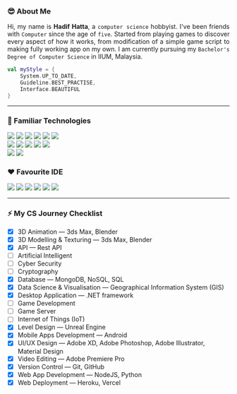 <!--
**hdfhtt/hdfhtt** is a ✨ _special_ ✨ repository because its `README.md` (this file) appears on your GitHub profile.

Here are some ideas to get you started:

- 🔭 I’m currently working on ...
- 🌱 I’m currently learning ...
- 👯 I’m looking to collaborate on ...
- 🤔 I’m looking for help with ...
- 💬 Ask me about ...
- 📫 How to reach me: ...
- 😄 Pronouns: ...
- ⚡ Fun fact: ...
-->
### 😎 About Me 
<p align="justify">Hi, my name is <b>Hadif Hatta</b>, a <code>computer science</code> hobbyist. I've been friends with <code>Computer</code> since the age of <code color="green">five</code>. Started from playing games to discover every aspect of how it works, from modification of a simple game script to making fully working app on my own. I am currently pursuing my <code>Bachelor's Degree of Computer Science</code> in IIUM, Malaysia.</p>

``` kotlin
val myStyle = {
    System.UP_TO_DATE,
    Guideline.BEST_PRACTISE,
    Interface.BEAUTIFUL
}
```

---

### 🌱 Familiar Technologies   

<img src="https://img.shields.io/badge/-Android-3DDC84?logo=android&logoColor=white&style=flat-square" /> <img src="https://img.shields.io/badge/-.NET%20Framework-512bd4?logo=.net&logoColor=white&style=flat-square" /> <img src="https://img.shields.io/badge/-MongoDB-47A248?logo=mongodb&logoColor=white&style=flat-square" /> <img src="https://img.shields.io/badge/-Next.js-000000?logo=next.js&logoColor=white&style=flat-square" /> <img src="https://img.shields.io/badge/-Tailwind%20CSS-06B6D4?logo=tailwind-css&logoColor=white&style=flat-square" /> <img src="https://img.shields.io/badge/-DigitalOcean-0080FF?logo=digitalocean&logoColor=white&style=flat-square" />  
<img src="https://img.shields.io/badge/-Material%20Design-7fcfff?logo=material-design&logoColor=black&style=flat-square" /> <img src="https://img.shields.io/badge/-Flutter-02569b?logo=flutter&logoColor=white&style=flat-square" /> <img src="https://img.shields.io/badge/-Adobe%20Photoshop-31A8FF?logo=adobe-photoshop&logoColor=white&style=flat-square" /> <img src="https://img.shields.io/badge/-Adobe%20Illustrator-FF9A00?logo=adobe-illustrator&logoColor=white&style=flat-square" /> <img src="https://img.shields.io/badge/-Figma-F24E1E?logo=figma&logoColor=white&style=flat-square" />  
<img src="https://img.shields.io/badge/-Unreal%20Engine-0E1128?logo=unreal-engine&logoColor=white&style=flat-square" /> <img src="https://img.shields.io/badge/-Blender-F5792A?logo=blender&logoColor=white&style=flat-square" />  

### ❤️ Favourite IDE  

<img src="https://img.shields.io/badge/-Visual%20Studio-5C2D91?logo=visual-studio&logoColor=white&style=flat-square" /> <img src="https://img.shields.io/badge/-Android%20Studio-3DDC84?logo=android-studio&logoColor=white&style=flat-square" /> <img src="https://img.shields.io/badge/-IntelliJ%20IDEA-212121?logo=intellij-idea&logoColor=white&style=flat-square" /> <img src="https://img.shields.io/badge/-PyCharm-212121?logo=pycharm&logoColor=white&style=flat-square" /> <img src="https://img.shields.io/badge/-WebStorm-212121?logo=webstorm&logoColor=white&style=flat-square" /> <img src="https://img.shields.io/badge/-Atom-66595C?logo=atom&logoColor=white&style=flat-square" />  

---

### ⚡ My CS Journey Checklist
- [x] 3D Animation — 3ds Max, Blender
- [x] 3D Modelling & Texturing — 3ds Max, Blender
- [x] API — Rest API
- [ ] Artificial Intelligent
- [ ] Cyber Security
- [ ] Cryptography
- [x] Database — MongoDB, NoSQL, SQL
- [x] Data Science & Visualisation — Geographical Information System (GIS)
- [x] Desktop Application — .NET framework
- [ ] Game Development
- [ ] Game Server
- [ ] Internet of Things (IoT)
- [x] Level Design — Unreal Engine
- [x] Mobile Apps Development — Android
- [x] UI/UX Design — Adobe XD, Adobe Photoshop, Adobe Illustrator, Material Design
- [x] Video Editing — Adobe Premiere Pro
- [x] Version Control — Git, GitHub
- [x] Web App Development — NodeJS, Python
- [x] Web Deployment — Heroku, Vercel
